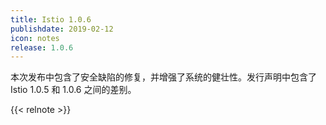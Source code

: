 ```yaml
---
title: Istio 1.0.6
publishdate: 2019-02-12
icon: notes
release: 1.0.6
---
```


本次发布中包含了安全缺陷的修复，并增强了系统的健壮性。发行声明中包含了 Istio 1.0.5 和 1.0.6 之间的差别。

{{< relnote >}}
